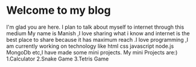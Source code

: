 # Welcome to my blog

I'm glad you are here. I plan to talk about myself to internet through this medium
My name is Manish ,I love sharing what i know and internet is the best place to 
share because it has maximum reach .I love programming ,I am currently working 
on technology like html css javascript node.js MongoDb etc,I have made some 
mini projects.
My mini Projects are:)
1.Calculator
2.Snake Game
3.Tetris Game
